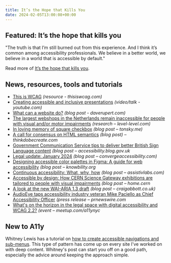 ```yaml
---
title: It’s the Hope that Kills You
date: 2024-02-05T13:00:08+00:00
---
```


## Featured: It’s the hope that kills you

"The truth is that I’m still burned out from this experience. And I think it’s common among accessibility professionals. We believe in a better world, we believe in a world that is accessible by default."

Read more of [It’s the hope that kills you](https://yatil.net/blog/hope-kills-you).

## News, resources, tools and tutorials

- [This is WCAG](https://thisiswcag.com) *(resource - thisiswcag.com)*
- [Creating accessible and inclusive presentations](https://www.youtube.com/watch?v=hRR2VNFFLek) *(video/talk - youtube.com)*
- [What can a website do?](https://daverupert.com/2024/01/what-can-a-website-do/) *(blog post - daverupert.com)*
- [The largest webshops in the Netherlands remain inaccessible for people with visual and/or motor impairments](https://level-level.com/accessibility-in-e-commerce-2023/) *(research – level-level.com)*
- [In loving memory of square checkbox](https://tonsky.me/blog/checkbox/) *(blog post – tonsky.me)*
- [A call for consensus on HTML semantics](https://thinkdobecreate.com/articles/a-call-for-consensus-on-html-semantics/) *(blog post) – thinkdobecreate.com*
- [Government Communication Service tips to deliver better British Sign Language content](https://accessibility.blog.gov.uk/2024/01/29/government-communication-service-tips-to-deliver-better-british-sign-language-content/) *(blog post – accessibility.blog.gov.uk*
- [Legal update: January 2024](https://convergeaccessibility.com/2024/01/29/legal-update-january-2024/) *(blog post – convergeaccessibility.com)*
- [Designing accessible color palettes in Figma: A guide for web accessibility](https://knowbility.org/blog/2024/designing-accessible-color-palettes-in-figma-2024) *(blog post – knowbility.org*
- [Continuous accessibility: What, why, how](https://assistivlabs.com/articles/continuous-accessibility-what-why-how) *(blog post – assistivlabs.com)*
- [Accessible by design: How CERN Science Gateway exhibitions are tailored to people with visual impairments](https://home.cern/news/news/cern/accessible-design-how-cern-science-gateway-exhibitions-are-tailored-people-visual) *(blog post – home.cern*
- [A look at the new WAI-ARIA 1.3 draft](https://www.craigabbott.co.uk/blog/a-look-at-the-new-wai-aria-1-3-draft/) *(blog post – craigabbott.co.uk)*
- [AudioEye taps accessibility industry veteran Mike Paciello as Chief Accessibility Officer](https://www.prnewswire.com/news-releases/audioeye-taps-accessibility-industry-veteran-mike-paciello-as-chief-accessibility-officer-302048832.html) *(press release – prnewswire.com*
- [What's on the horizon in the legal space with digital accessibility and WCAG 2.2?](https://www.meetup.com/a11ynyc/events/298740903/) *(event – meetup.com/a11ynyc*

## New to A11y

Whitney Lewis has a tutorial on [how to create accessible navigations and sub-menus](https://blog.pope.tech/2024/01/30/how-to-create-accessible-navigations-and-sub-menus/). This type of pattern has come up on every site I've worked on with deep content. Whitney's post can start you off on a good path, especially the advice around keeping the approach simple.
